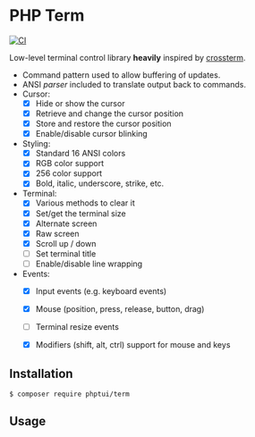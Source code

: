 PHP Term
========

[![CI](https://github.com/php-tui/term/actions/workflows/ci.yml/badge.svg)](https://github.com/php-tui/term/actions/workflows/ci.yml)

Low-level terminal control library **heavily** inspired by
[crossterm](https://github.com/crossterm-rs/crossterm).

- Command pattern used to allow buffering of updates.
- ANSI _parser_ included to translate output back to commands.
- Cursor:
  - [x] Hide or show the cursor
  - [x] Retrieve and change the cursor position
  - [x] Store and restore the cursor position
  - [x] Enable/disable cursor blinking
- Styling:
  - [x] Standard 16 ANSI colors
  - [x] RGB color support
  - [x] 256 color support
  - [x] Bold, italic, underscore, strike, etc.
- Terminal:
  - [x] Various methods to clear it
  - [x] Set/get the terminal size
  - [x] Alternate screen
  - [x] Raw screen
  - [x] Scroll up / down
  - [ ] Set terminal title
  - [ ] Enable/disable line wrapping
- Events:
  - [x] Input events (e.g. keyboard events)
  - [x] Mouse (position, press, release, button, drag)
  - [ ] Terminal resize events
  - [x] Modifiers (shift, alt, ctrl) support for mouse and keys



Installation
------------

```
$ composer require phptui/term
```

Usage
-----

